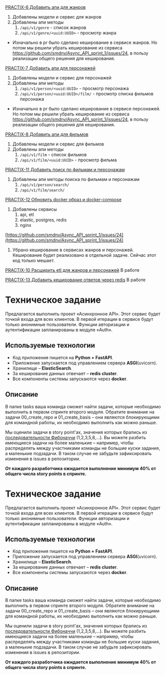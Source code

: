 [PRACTIX-6 Добавить апи для жанров](https://github.com/smdnv/Async_API_sprint_1/issues/6)
1. Добавлены модели и сервис для жанров
2. Добавлены апи методы
    1. `/api/v1/genre` - список жанров
    2. `/api/v1/genre/<uuid:UUID>` - просмотр жанра

* Изначально в pr было сделано кеширование в сервисе жанров. Но потом мы решили убрать кеширование из сервиса https://github.com/smdnv/Async_API_sprint_1/issues/24, в пользу реализации общего решения для кеширования.

[PRACTIX-7 Добавить апи для персонажей](https://github.com/smdnv/Async_API_sprint_1/issues/7)
1. Добавлены модели и сервис для персонажей
2. Добавлены апи методы
    1. `/api/v1/person/<uuid:UUID>` - просмотр персонажа
    2. `/api/v1/person/<uuid:UUID>/film/` - просмотр списка фильмов персонажа

* Изначально в pr было сделано кеширование в сервисе персонажей. Но потом мы решили убрать кеширование из сервиса https://github.com/smdnv/Async_API_sprint_1/issues/24, в пользу реализации общего решения для кеширования.

[PRACTIX-8 Добавить апи для фильмов](https://github.com/smdnv/Async_API_sprint_1/issues/8)
1. Добавлены модели и сервис для фильмов
2. Добавлены апи методы
    1. `/api/v1/film` - список фильмов
    2. `/api/v1/film/<uuid:UUID>` - просмотр фильма

[PRACTIX-11 Добавить поиск по фильмам и персонажам](https://github.com/smdnv/Async_API_sprint_1/issues/11)
1. Добавлены апи методы поиска по фильмам и персонажам
    1. `/api/v1/person/search/`
    2. `/api/v1/film/search/`

[PRACTIX-12 Обновить docker образ и docker-compose](https://github.com/smdnv/Async_API_sprint_1/issues/12)
1. Добавлены сервисы
    1. api, etl
    2. elastic, postgres, redis
    3. nginx

[https://github.com/smdnv/Async_API_sprint_1/issues/24](https://github.com/smdnv/Async_API_sprint_1/issues/24)
1. Убрано кеширование в сервисах жанров и персонажей. Кеширование будет реализовано в отдельной задаче. Сейчас этот код только мешает.

[PRACTIX-10 Расширить etl для жанров и персонажей](https://github.com/smdnv/Async_API_sprint_1/issues/10)
В работе

[PRACTIX-13 Добавить кеширование ответов через redis](https://github.com/smdnv/Async_API_sprint_1/issues/10)
В работе


# Техническое задание

Предлагается выполнить проект «Асинхронное API». Этот сервис будет точкой входа для всех клиентов. В первой итерации в сервисе будут только анонимные пользователи. Функции авторизации и аутентификации запланированы в модуле «Auth».

## Используемые технологии

- Код приложения пишется на **Python + FastAPI**.
- Приложение запускается под управлением сервера **ASGI**(uvicorn).
- Хранилище – **ElasticSearch**.
- За кеширование данных отвечает – **redis cluster**.
- Все компоненты системы запускаются через **docker**.

## Описание
В папке tasks ваша команда сможет найти задачи, которые необходимо выполнить в первом спринте второго модуля. Обратите внимание на задачи 00_create_repo и 01_create_basis – они являются блокирующими для командной работы, их необходимо выполнить как можно раньше.

Мы оценили задачи в story point'ах, значения которых брались из [последовательности Фибоначчи](https://ru.wikipedia.org/wiki/Числа_Фибоначчи) (1,2,3,5,8,…).
Вы можете разбить имеющиеся задачи на более маленькие – например, чтобы распределять между участниками команды не большие куски задания, а маленькие подзадачи. В таком случае не забудьте зафиксировать изменения в issues в репозитории.

**От каждого разработчика ожидается выполнение минимум 40% от общего числа story points в спринте.**



# Техническое задание

Предлагается выполнить проект «Асинхронное API». Этот сервис будет точкой входа для всех клиентов. В первой итерации в сервисе будут только анонимные пользователи. Функции авторизации и аутентификации запланированы в модуле «Auth».

## Используемые технологии

- Код приложения пишется на **Python + FastAPI**.
- Приложение запускается под управлением сервера **ASGI**(uvicorn).
- Хранилище – **ElasticSearch**.
- За кеширование данных отвечает – **redis cluster**.
- Все компоненты системы запускаются через **docker**.

## Описание
В папке tasks ваша команда сможет найти задачи, которые необходимо выполнить в первом спринте второго модуля. Обратите внимание на задачи 00_create_repo и 01_create_basis – они являются блокирующими для командной работы, их необходимо выполнить как можно раньше.

Мы оценили задачи в story point'ах, значения которых брались из [последовательности Фибоначчи](https://ru.wikipedia.org/wiki/Числа_Фибоначчи) (1,2,3,5,8,…).
Вы можете разбить имеющиеся задачи на более маленькие – например, чтобы распределять между участниками команды не большие куски задания, а маленькие подзадачи. В таком случае не забудьте зафиксировать изменения в issues в репозитории.

**От каждого разработчика ожидается выполнение минимум 40% от общего числа story points в спринте.**
